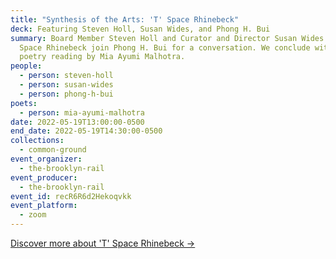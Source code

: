 ```yaml
---
title: "Synthesis of the Arts: 'T' Space Rhinebeck"
deck: Featuring Steven Holl, Susan Wides, and Phong H. Bui
summary: Board Member Steven Holl and Curator and Director Susan Wides from 'T'
  Space Rhinebeck join Phong H. Bui for a conversation. We conclude with a
  poetry reading by Mia Ayumi Malhotra.
people:
  - person: steven-holl
  - person: susan-wides
  - person: phong-h-bui
poets:
  - person: mia-ayumi-malhotra
date: 2022-05-19T13:00:00-0500
end_date: 2022-05-19T14:30:00-0500
collections:
  - common-ground
event_organizer:
  - the-brooklyn-rail
event_producer:
  - the-brooklyn-rail
event_id: recR6R6d2Hekoqvkk
event_platform:
  - zoom
---
```

[Discover more about 'T' Space Rhinebeck →](https://tspacerhinebeck.org/)